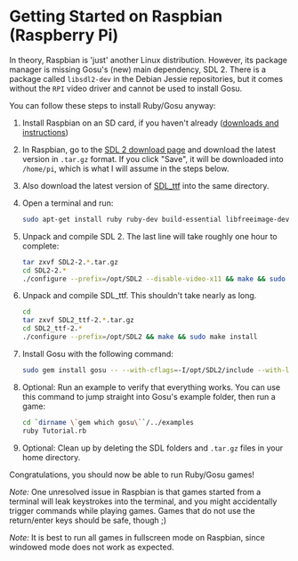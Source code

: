 # Getting Started on Raspbian (Raspberry Pi)

In theory, Raspbian is 'just' another Linux distribution. However, its package manager is missing Gosu's (new) main dependency, SDL 2. There is a package called `libsdl2-dev` in the Debian Jessie repositories, but it comes without the `RPI` video driver and cannot be used to install Gosu.

You can follow these steps to install Ruby/Gosu anyway:

1. Install Raspbian on an SD card, if you haven't already ([downloads and instructions](http://www.raspberrypi.org/downloads/))

2. In Raspbian, go to the [SDL 2 download page](http://www.libsdl.org/download-2.0.php) and download the latest version in `.tar.gz` format. If you click "Save", it will be downloaded into `/home/pi`, which is what I will assume in the steps below.

3. Also download the latest version of [SDL_ttf](https://www.libsdl.org/projects/SDL_ttf/) into the same directory.

3. Open a terminal and run:
    ```bash
    sudo apt-get install ruby ruby-dev build-essential libfreeimage-dev libopenal-dev libpango1.0-dev libsndfile-dev libudev-dev libasound2-dev
    ```

4. Unpack and compile SDL 2. The last line will take roughly one hour to complete:

    ```bash
    tar zxvf SDL2-2.*.tar.gz
    cd SDL2-2.*
    ./configure --prefix=/opt/SDL2 --disable-video-x11 && make && sudo make install
    ```

5. Unpack and compile SDL_ttf. This shouldn't take nearly as long.

    ```bash
    cd
    tar zxvf SDL2_ttf-2.*.tar.gz
    cd SDL2_ttf-2.*
    ./configure --prefix=/opt/SDL2 && make && sudo make install
    ```

6. Install Gosu with the following command:

   ```bash
   sudo gem install gosu -- --with-cflags=-I/opt/SDL2/include --with-ldflags=\"/opt/SDL2/lib/libSDL2.a /opt/SDL2/lib/libSDL2_ttf.a\"
   ```

7. Optional: Run an example to verify that everything works. You can use this command to jump straight into Gosu's example folder, then run a game:

   ```bash
   cd `dirname \`gem which gosu\``/../examples
   ruby Tutorial.rb
   ```

8. Optional: Clean up by deleting the SDL folders and `.tar.gz` files in your home directory.

Congratulations, you should now be able to run Ruby/Gosu games!

*Note:* One unresolved issue in Raspbian is that games started from a terminal will leak keystrokes into the terminal, and you might accidentally trigger commands while playing games. Games that do not use the return/enter keys should be safe, though ;)

*Note:* It is best to run all games in fullscreen mode on Raspbian, since windowed mode does not work as expected.
